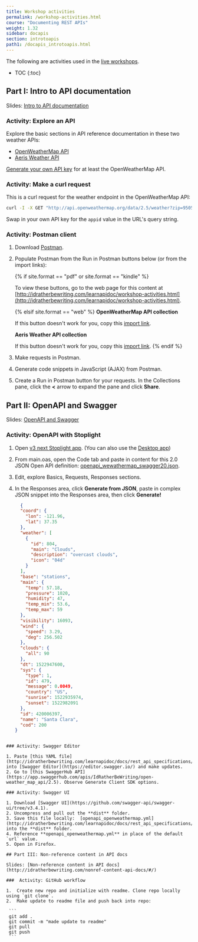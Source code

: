 ```yaml
---
title: Workshop activities
permalink: /workshop-activities.html
course: "Documenting REST APIs"
weight: 1.32
sidebar: docapis
section: introtoapis
path1: /docapis_introtoapis.html
---
```


The following are activities used in the [live workshops](http://idratherbewriting.com/2018/01/29/api-workshop-in-denver/).

* TOC
{:toc}

## Part I: Intro to API documentation

Slides: [Intro to API documentation](http://idratherbewriting.com/intro-to-api-documentation/index.html)

### Activity: Explore an API

Explore the basic sections in API reference documentation in these two weather APIs:

* [OpenWeatherMap API](https://openweathermap.org/api/)
* [Aeris Weather API](https://www.aerisweather.com/support/docs/api/)

[Generate your own API key](docapis_get_auth_keys.html#openweathermap_apikey) for at least the OpenWeatherMap API.

### Activity: Make a curl request

This is a curl request for the weather endpoint in the OpenWeatherMap API:

```bash
curl -I -X GET "http://api.openweathermap.org/data/2.5/weather?zip=95050%2Cus&appid=fd4698c940c6d1da602a70ac34f0b147&units=imperial"
```

Swap in your own API key for the `appid` value in the URL's query string.

### Activity: Postman client

1.  Download [Postman](https://www.getpostman.com/).
2.  Populate Postman from the Run in Postman buttons below (or from the import links):

    {% if site.format == "pdf" or site.format == "kindle" %}

    To view these buttons, go to the web page for this content at [http://idratherbewriting.com/learnapidoc/workshop-activities.html](http://idratherbewriting.com/learnapidoc/workshop-activities.html).

    {% elsif site.format == "web" %}
    **OpenWeatherMap API collection**

    <div class="postman-run-button"
    data-postman-action="collection/import"
    data-postman-var-1="abd0d0741e8206266958"></div>
    <script type="text/javascript">
      (function (p,o,s,t,m,a,n) {
        !p[s] && (p[s] = function () { (p[t] || (p[t] = [])).push(arguments); });
        !o.getElementById(s+t) && o.getElementsByTagName("head")[0].appendChild((
          (n = o.createElement("script")),
          (n.id = s+t), (n.async = 1), (n.src = m), n
        ));
      }(window, document, "\_pm", "PostmanRunObject", "https://run.pstmn.io/button.js"));
    </script>

    If this button doesn't work for you, copy this [import link](https://www.getpostman.com/collections/abd0d0741e8206266958).

    **Aeris Weather API collection**

    <div class="postman-run-button"
    data-postman-action="collection/import"
    data-postman-var-1="65dcddab41ff7a773bb1"></div>
    <script type="text/javascript">
      (function (p,o,s,t,m,a,n) {
        !p[s] && (p[s] = function () { (p[t] || (p[t] = [])).push(arguments); });
        !o.getElementById(s+t) && o.getElementsByTagName("head")[0].appendChild((
          (n = o.createElement("script")),
          (n.id = s+t), (n.async = 1), (n.src = m), n
        ));
      }(window, document, "\_pm", "PostmanRunObject", "https://run.pstmn.io/button.js"));
    </script>

    If this button doesn't work for you, copy this [import link](https://www.getpostman.com/collections/65dcddab41ff7a773bb1).
    {% endif %}

3.  Make requests in Postman.
4.  Generate code snippets in JavaScript (AJAX) from Postman.
5.  Create a Run in Postman button for your requests. In the Collections pane, click the **<** arrow to expand the pane and click **Share**.

## Part II: OpenAPI and Swagger

Slides: [OpenAPI and Swagger](http://idratherbewriting.com/openapi-and-swagger/#/)

### Activity: OpenAPI with Stoplight

1.  Open [v3 next Stoplight app](https://next.stoplight.io/). (You can also use the [Desktop app](https://github.com/stoplightio/desktop/releases/latest))
2.  From main.oas, open the Code tab and paste in content for this 2.0 JSON Open API definition: [openapi_wewathermap_swagger20.json](http://idratherbewriting.com/learnapidoc/docs/rest_api_specifications/openapi_wewathermap_swagger20.json).
3.  Edit, explore Basics, Requests, Responses sections.
4.  In the Responses area, click **Generate from JSON**, paste in complex JSON snippet into the Responses area, then click **Generate!**

    ```json
      {
      "coord": {
        "lon": -121.96,
        "lat": 37.35
      },
      "weather": [
        {
          "id": 804,
          "main": "Clouds",
          "description": "overcast clouds",
          "icon": "04d"
        }
      ],
      "base": "stations",
      "main": {
        "temp": 57.18,
        "pressure": 1020,
        "humidity": 47,
        "temp_min": 53.6,
        "temp_max": 59
      },
      "visibility": 16093,
      "wind": {
        "speed": 3.29,
        "deg": 256.502
      },
      "clouds": {
        "all": 90
      },
      "dt": 1522947600,
      "sys": {
        "type": 1,
        "id": 479,
        "message": 0.0049,
        "country": "US",
        "sunrise": 1522935974,
        "sunset": 1522982091
      },
      "id": 420006397,
      "name": "Santa Clara",
      "cod": 200
    }
   ```

### Activity: Swagger Editor

1. Paste [this YAML file](http://idratherbewriting.com/learnapidoc/docs/rest_api_specifications/openapi_openweathermap.yml) into [Swagger Editor](https://editor.swagger.io/) and make updates.
2. Go to [this SwaggerHub API](https://app.swaggerhub.com/apis/IdRatherBeWriting/open-weather_map_api/2.5). Observe Generate Client SDK options.

### Activity: Swagger UI

1. Download [Swagger UI](https://github.com/swagger-api/swagger-ui/tree/v3.4.1).
2. Uncompress and pull out the **dist** folder.
3. Save this file locally:  [openapi_openweathermap.yml](http://idratherbewriting.com/learnapidoc/docs/rest_api_specifications/openapi_openweathermap.yml) into the **dist** folder.
4. Reference **openapi_openweathermap.yml** in place of the default `url` value.
5. Open in Firefox.

## Part III: Non-reference content in API docs

Slides: [Non-reference content in API docs](http://idratherbewriting.com/nonref-content-api-docs/#/)

###  Activity: GitHub workflow

1.  Create new repo and initialize with readme. Clone repo locally using `git clone`.
2.  Make update to readme file and push back into repo:

    ```
    git add .
    git commit -m "made update to readme"
    git pull
    git push
    ```
